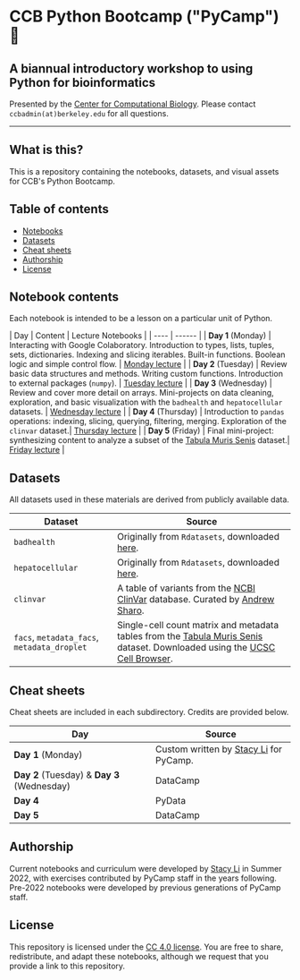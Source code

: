# CCB Python Bootcamp ("PyCamp") 🐍
## A biannual introductory workshop to using Python for bioinformatics

Presented by the [Center for Computational Biology](ccb.berkeley.edu). Please contact `ccbadmin(at)berkeley.edu` for all questions.

--------------

## What is this?
This is a repository containing the notebooks, datasets, and visual assets for CCB's Python Bootcamp.

## Table of contents
- [Notebooks](#notebook-contents)
- [Datasets](#datasets)
- [Cheat sheets](#cheat-sheets)
- [Authorship](#authorship)
- [License](#license)

## Notebook contents
Each notebook is intended to be a lesson on a particular unit of Python. 

| Day | Content | Lecture Notebooks |
| ---- | ------ |
| **Day 1** (Monday) | Interacting with Google Colaboratory. Introduction to types, lists, tuples, sets, dictionaries. Indexing and slicing iterables. Built-in functions. Boolean logic and simple control flow. | [Monday lecture](https://drive.google.com/drive/folders/1M6ArM2uBbPkgdBLFcvr3K2EpKzS5zVcq?usp=sharing) |
| **Day 2** (Tuesday) | Review basic data structures and methods. Writing custom functions. Introduction to external packages (`numpy`). | [Tuesday lecture](https://drive.google.com/drive/folders/1JU_ItTNads_KM3rzfO_Zay2hOf5KD7OV?usp=sharing) |
| **Day 3** (Wednesday) | Review and cover more detail on arrays. Mini-projects on data cleaning, exploration, and basic visualization with the `badhealth` and `hepatocellular` datasets. | [Wednesday lecture](https://drive.google.com/drive/folders/174SG_XVhjFMHnRfYza7ozw3zPjucbM61?usp=sharing) |
| **Day 4** (Thursday) | Introduction to `pandas` operations: indexing, slicing, querying, filtering, merging. Exploration of the `clinvar` dataset.| [Thursday lecture](https://drive.google.com/drive/folders/1LbBEDQVrZc2KWXXZxOzPiixyMTpUUGly?usp=sharing) |
| **Day 5** (Friday) | Final mini-project: synthesizing content to analyze a subset of the [Tabula Muris Senis](https://www.nature.com/articles/s41586-020-2496-1) dataset.| [Friday lecture](https://drive.google.com/drive/folders/1aVRhVEBH-hdPSKcC41BFb9lYfBj4g-6A?usp=sharing) |

## Datasets
All datasets used in these materials are derived from publicly available data.

| Dataset | Source |
| ---- | ------ |
| `badhealth` | Originally from `Rdatasets`, downloaded [here](https://vincentarelbundock.github.io/Rdatasets/).
| `hepatocellular` | Originally from `Rdatasets`, downloaded [here](https://vincentarelbundock.github.io/Rdatasets/).
| `clinvar` | A table of variants from the [NCBI ClinVar](https://www.ncbi.nlm.nih.gov/clinvar/) database. Curated by [Andrew Sharo](https://www.andrewsharo.com/). |
| `facs`, `metadata_facs`, `metadata_droplet` | Single-cell count matrix and metadata tables from the [Tabula Muris Senis](https://www.nature.com/articles/s41586-020-2496-1) dataset. Downloaded using the [UCSC Cell Browser](https://cells.ucsc.edu/?ds=tabula-muris-senis). |

## Cheat sheets
Cheat sheets are included in each subdirectory. Credits are provided below.

| Day | Source |
| ---- | ------ |
| **Day 1** (Monday) | Custom written by [Stacy Li](stacy.li) for PyCamp. |
| **Day 2** (Tuesday) & **Day 3** (Wednesday) | DataCamp |
| **Day 4** | PyData |
| **Day 5** | DataCamp |

## Authorship
Current notebooks and curriculum were developed by [Stacy Li](stacy.li) in Summer 2022, with exercises contributed by PyCamp staff in the years following. Pre-2022 notebooks were developed by previous generations of PyCamp staff.

## License
This repository is licensed under the [CC 4.0 license](https://creativecommons.org/licenses/by/4.0/). You are free to share, redistribute, and adapt these notebooks, although we request that you provide a link to this repository.
